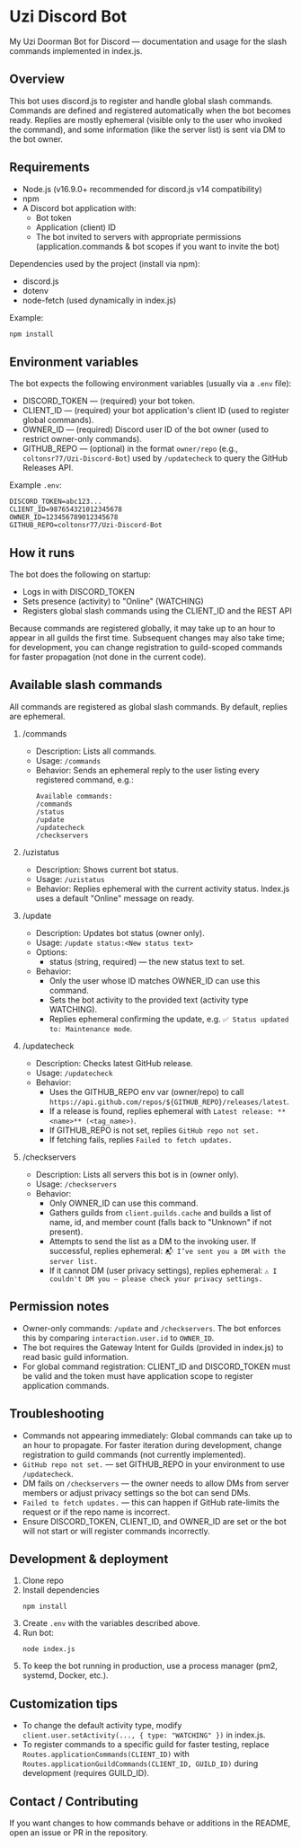 # Uzi Discord Bot

My Uzi Doorman Bot for Discord — documentation and usage for the slash commands implemented in index.js.

## Overview

This bot uses discord.js to register and handle global slash commands. Commands are defined and registered automatically when the bot becomes ready. Replies are mostly ephemeral (visible only to the user who invoked the command), and some information (like the server list) is sent via DM to the bot owner.

## Requirements

- Node.js (v16.9.0+ recommended for discord.js v14 compatibility)
- npm
- A Discord bot application with:
  - Bot token
  - Application (client) ID
  - The bot invited to servers with appropriate permissions (application.commands & bot scopes if you want to invite the bot)

Dependencies used by the project (install via npm):
- discord.js
- dotenv
- node-fetch (used dynamically in index.js)

Example:
```bash
npm install
```

## Environment variables

The bot expects the following environment variables (usually via a `.env` file):

- DISCORD_TOKEN — (required) your bot token.
- CLIENT_ID — (required) your bot application's client ID (used to register global commands).
- OWNER_ID — (required) Discord user ID of the bot owner (used to restrict owner-only commands).
- GITHUB_REPO — (optional) in the format `owner/repo` (e.g., `coltonsr77/Uzi-Discord-Bot`) used by `/updatecheck` to query the GitHub Releases API.

Example `.env`:
```
DISCORD_TOKEN=abc123...
CLIENT_ID=987654321012345678
OWNER_ID=123456789012345678
GITHUB_REPO=coltonsr77/Uzi-Discord-Bot
```

## How it runs

The bot does the following on startup:
- Logs in with DISCORD_TOKEN
- Sets presence (activity) to "Online" (WATCHING)
- Registers global slash commands using the CLIENT_ID and the REST API

Because commands are registered globally, it may take up to an hour to appear in all guilds the first time. Subsequent changes may also take time; for development, you can change registration to guild-scoped commands for faster propagation (not done in the current code).

## Available slash commands

All commands are registered as global slash commands. By default, replies are ephemeral.

1. /commands
   - Description: Lists all commands.
   - Usage: `/commands`
   - Behavior: Sends an ephemeral reply to the user listing every registered command, e.g.:
     ```
     Available commands:
     /commands
     /status
     /update
     /updatecheck
     /checkservers
     ```

2. /uzistatus
   - Description: Shows current bot status.
   - Usage: `/uzistatus`
   - Behavior: Replies ephemeral with the current activity status. Index.js uses a default "Online" message on ready.

3. /update
   - Description: Updates bot status (owner only).
   - Usage: `/update status:<New status text>`
   - Options:
     - status (string, required) — the new status text to set.
   - Behavior:
     - Only the user whose ID matches OWNER_ID can use this command.
     - Sets the bot activity to the provided text (activity type WATCHING).
     - Replies ephemeral confirming the update, e.g. `✅ Status updated to: Maintenance mode`.

4. /updatecheck
   - Description: Checks latest GitHub release.
   - Usage: `/updatecheck`
   - Behavior:
     - Uses the GITHUB_REPO env var (owner/repo) to call `https://api.github.com/repos/${GITHUB_REPO}/releases/latest`.
     - If a release is found, replies ephemeral with `Latest release: **<name>** (<tag_name>)`.
     - If GITHUB_REPO is not set, replies `GitHub repo not set.`
     - If fetching fails, replies `Failed to fetch updates.`

5. /checkservers
   - Description: Lists all servers this bot is in (owner only).
   - Usage: `/checkservers`
   - Behavior:
     - Only OWNER_ID can use this command.
     - Gathers guilds from `client.guilds.cache` and builds a list of name, id, and member count (falls back to "Unknown" if not present).
     - Attempts to send the list as a DM to the invoking user. If successful, replies ephemeral: `📬 I’ve sent you a DM with the server list.`
     - If it cannot DM (user privacy settings), replies ephemeral: `⚠️ I couldn't DM you — please check your privacy settings.`

## Permission notes

- Owner-only commands: `/update` and `/checkservers`. The bot enforces this by comparing `interaction.user.id` to `OWNER_ID`.
- The bot requires the Gateway Intent for Guilds (provided in index.js) to read basic guild information.
- For global command registration: CLIENT_ID and DISCORD_TOKEN must be valid and the token must have application scope to register application commands.

## Troubleshooting

- Commands not appearing immediately: Global commands can take up to an hour to propagate. For faster iteration during development, change registration to guild commands (not currently implemented).
- `GitHub repo not set.` — set GITHUB_REPO in your environment to use `/updatecheck`.
- DM fails on `/checkservers` — the owner needs to allow DMs from server members or adjust privacy settings so the bot can send DMs.
- `Failed to fetch updates.` — this can happen if GitHub rate-limits the request or if the repo name is incorrect.
- Ensure DISCORD_TOKEN, CLIENT_ID, and OWNER_ID are set or the bot will not start or will register commands incorrectly.

## Development & deployment

1. Clone repo
2. Install dependencies
   ```
   npm install
   ```
3. Create `.env` with the variables described above.
4. Run bot:
   ```
   node index.js
   ```
5. To keep the bot running in production, use a process manager (pm2, systemd, Docker, etc.).

## Customization tips

- To change the default activity type, modify `client.user.setActivity(..., { type: "WATCHING" })` in index.js.
- To register commands to a specific guild for faster testing, replace `Routes.applicationCommands(CLIENT_ID)` with `Routes.applicationGuildCommands(CLIENT_ID, GUILD_ID)` during development (requires GUILD_ID).

## Contact / Contributing

If you want changes to how commands behave or additions in the README, open an issue or PR in the repository.

